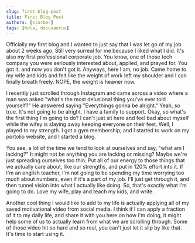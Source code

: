```yaml
---
slug: first-blog-post
title: First Blog Post
authors: [slorber]
tags: [hola, docusaurus]
---
```


Officially my first blog and I wanted to just say that I was let go of my job about 2 weeks ago. Still very surreal for me because I liked what I did. It's also my first professional corporate job. You know, one of those tech company you were seriously interested about, applied, and prayed for. You got it, and now you don't got it. Anyways, here I am, no job. Came home to my wife and kids and felt like the weight of work left my shoulder and I can finally breath freely. NOPE, the weight is heavier now.

I recently just scrolled through Instagram and came across a video where a man was asked "what's the most delusional thing you've ever told yourself?" He answered saying "Everythings gonna be alright." Yeah, so true. It's not going to be alright. I have a family to support. Okay, so what's the first thing I'm going to do? I can't just sit here and feel bad about myself while the wifey is slaying away keeping everyone on their feet. Well, I played to my strength. I got a gym membership, and I started to work on my portolio website, and I started a blog.

You see, a lot of the time we tend to look at ourselves and say, "what am I lacking?" It might not be anything you are lacking or missing? Maybe we're just spreading ourselves too thin. Put all of our energy to those things that we actually care about, like our strengths, and put in 120% effort into it. If I'm an english teacher, I'm not going to be spending my time worrying too much about numbers, even if it's a part of my job. I'll just get through it, and then tunnel vision into what I actually like doing. So, that's exactly what I'm going to do. Love my wife, play and teach my kids, and write. 

Another cool thing I would like to add to my life is actually applying all of my saved motivational video from social media. I think if I can apply a fraction of it to my daily life, and share it with you here on how I'm doing, it might help some of us to actually learn from what we are scrolling through. Some of those video hit so hard and so real, you can't just let it slip by like that. It's time to start using it. 